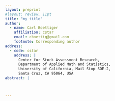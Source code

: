 ```yaml
---
layout: preprint
#layout: review, 11pt
title: "my title"
author: 
  - name: Carl Boettiger
    affiliation: cstar
    email: cboettig@gmail.com
    footnote: Corresponding author
address: 
  - code: cstar
    address: | 
      Center for Stock Assessment Research, 
      Department of Applied Math and Statistics, 
      University of California, Mail Stop SOE-2,
      Santa Cruz, CA 95064, USA
abstract: | 



---
```



